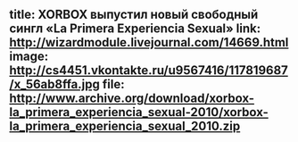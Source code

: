 title: XORBOX выпустил новый свободный сингл «La Primera Experiencia Sexual»
link: http://wizardmodule.livejournal.com/14669.html
image: http://cs4451.vkontakte.ru/u9567416/117819687/x_56ab8ffa.jpg
file: http://www.archive.org/download/xorbox-la_primera_experiencia_sexual-2010/xorbox-la_primera_experiencia_sexual_2010.zip
---
